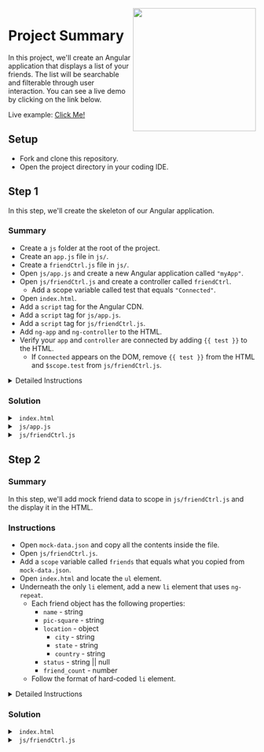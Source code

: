 <img src="https://devmounta.in/img/logowhiteblue.png" width="250" align="right">

# Project Summary

In this project, we'll create an Angular application that displays a list of your friends. The list will be searchable and filterable through user interaction. You can see a live demo by clicking on the link below.

Live example: <a href="https://devlemire.github.io/angular-1-afternoon/">Click Me!</a>

## Setup

* Fork and clone this repository.
* Open the project directory in your coding IDE.

## Step 1

In this step, we'll create the skeleton of our Angular application.

### Summary

* Create a `js` folder at the root of the project.
* Create an `app.js` file in `js/`.
* Create a `friendCtrl.js` file in `js/`.
* Open `js/app.js` and create a new Angular application called `"myApp"`.
* Open `js/friendCtrl.js` and create a controller called `friendCtrl`.
  * Add a scope variable called test that equals `"Connected"`.
* Open `index.html`.
* Add a `script` tag for the Angular CDN.
* Add a `script` tag for `js/app.js`.
* Add a `script` tag for `js/friendCtrl.js`.
* Add `ng-app` and `ng-controller` to the HTML.
* Verify your `app` and `controller` are connected by adding `{{ test }}` to the HTML.
  * If `Connected` appears on the DOM, remove `{{ test }}` from the HTML and `$scope.test` from `js/friendCtrl.js`.

<details>

<summary> Detailed Instructions </summary>

<br />



</details>

### Solution

<details>

<summary> <code> index.html </code> </summary>

```html
<!DOCTYPE html>
<html ng-app="myApp">
  <head>
    <title>Angular Friends</title>
    <link rel="stylesheet" href="https://maxcdn.bootstrapcdn.com/bootstrap/3.3.7/css/bootstrap.min.css">
    <link rel="stylesheet" href="https://maxcdn.bootstrapcdn.com/bootstrap/3.3.7/css/bootstrap-theme.min.css">
    <link rel="stylesheet" type="text/css" href="styles.css">
  </head>

  <body ng-controller="friendCtrl">
    <h1>The <strong>facebook</strong> Friend Machine</h1>

    <div class="friends">
      <form class="form-inline searchForm" role="form">
        <div class="form-group">
          <input class="form-control" placeholder="Search Anything About Your Friends">

          <select class="input-medium">
            <option>Name</option>
            <option>#Friends</option>
            <option>City</option>
            <option>State</option>
            <option>Country</option>
          </select>

          <select class="input-medium">
            <option value="-">Descending</option>
            <option value="+">Ascending</option>
          </select>
        </div>
      </form>

      <ul>
        <li class='friend'>
          <img class="profile-pic" src='http://placebear.com/50/50.jpg'>
          <h3>Cali Fornia</h3>
          <div class="location">
            Location: New Port Beach, California, United States
          </div>
          <div class="status">
            Status: I hate the snow. I wish I was on the beach right now!!!
          </div>
          <div class="num-friends">
            Friends: 1,367
          </div>
        </li>
      </ul>
    </div>

    <script src="https://code.jquery.com/jquery-3.1.1.min.js"></script>
    <script src="https://maxcdn.bootstrapcdn.com/bootstrap/3.3.7/js/bootstrap.min.js"></script>
    <!-- your scripts here -->
    <script src="https://ajax.googleapis.com/ajax/libs/angularjs/1.6.6/angular.min.js"></script>
    <script src="js/app.js"></script>
    <script src="js/friendCtrl.js"></script>
  </body>
</html>
```

</details>

<details>

<summary> <code> js/app.js </code> </summary>

```js
angular.module("myApp", []);
```

</details>

<details>

<summary> <code> js/friendCtrl.js </code> </summary>

```js
angular.module("myApp").controller("friendCtrl", function( $scope ) {
  
});
```

</details>

## Step 2

### Summary

In this step, we'll add mock friend data to scope in `js/friendCtrl.js` and the display it in the HTML.

### Instructions

* Open `mock-data.json` and copy all the contents inside the file.
* Open `js/friendCtrl.js`.
* Add a `scope` variable called `friends` that equals what you copied from `mock-data.json`.
* Open `index.html` and locate the `ul` element.
* Underneath the only `li` element, add a new `li` element that uses `ng-repeat`.
  * Each friend object has the following properties: 
    * `name` - string
    * `pic-square` - string
    * `location` - object
      * `city` - string
      * `state` - string
      * `country` - string
    * `status` - string || null
    * `friend_count` - number
  * Follow the format of hard-coded `li` element.

<details>

<summary> Detailed Instructions </summary>

<br />

</details>

### Solution

<details>

<summary> <code> index.html </code> </summary>

```html
<!DOCTYPE html>
<html ng-app="myApp">
  <head>
    <title>Angular Friends</title>
    <link rel="stylesheet" href="https://maxcdn.bootstrapcdn.com/bootstrap/3.3.7/css/bootstrap.min.css">
    <link rel="stylesheet" href="https://maxcdn.bootstrapcdn.com/bootstrap/3.3.7/css/bootstrap-theme.min.css">
    <link rel="stylesheet" type="text/css" href="styles.css">
  </head>

  <body ng-controller="friendCtrl">
    <h1>The <strong>facebook</strong> Friend Machine</h1>

    <div class="friends">
      <form class="form-inline searchForm" role="form">
        <div class="form-group">
          <input class="form-control" placeholder="Search Anything About Your Friends">

          <select class="input-medium">
            <option>Name</option>
            <option>#Friends</option>
            <option>City</option>
            <option>State</option>
            <option>Country</option>
          </select>

          <select class="input-medium">
            <option value="-">Descending</option>
            <option value="+">Ascending</option>
          </select>
        </div>
      </form>

      <ul>
        <li class='friend'>
          <img class="profile-pic" src='http://placebear.com/50/50.jpg'>
          <h3>Cali Fornia</h3>
          <div class="location">
            Location: New Port Beach, California, United States
          </div>
          <div class="status">
            Status: I hate the snow. I wish I was on the beach right now!!!
          </div>
          <div class="num-friends">
            Friends: 1,367
          </div>
        </li>

        <li class="friend" ng-repeat="friend in friends">
          <img class="profile-pic" ng-src="{{friend.pic_square}}" />
          <h3>{{ friend.name }}</h3>
          <div class="location">
            Location: {{ friend.location.city }}, {{ friend.location.state }}, {{ friend.location.country }}
          </div>
          <div class="status">
            Status: {{ friend.status }}
          </div>
          <div class="num-friends">
            Friends: {{ friend.friend_count }}
          </div>
        </li>
      </ul>
    </div>

    <script src="https://code.jquery.com/jquery-3.1.1.min.js"></script>
    <script src="https://maxcdn.bootstrapcdn.com/bootstrap/3.3.7/js/bootstrap.min.js"></script>
    <!-- your scripts here -->
    <script src="https://ajax.googleapis.com/ajax/libs/angularjs/1.6.6/angular.min.js"></script>
    <script src="js/app.js"></script>
    <script src="js/friendCtrl.js"></script>
  </body>
</html>
```

</details>

<details>

<summary> <code> js/friendCtrl.js </code> </summary>

```js
angular.module("myApp").controller("friendCtrl", function( $scope ) {
  $scope.friends = // array from mock-data.json 
});
```

</details>
